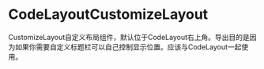 # CodeLayoutCustomizeLayout

CustomizeLayout自定义布局组件，默认位于CodeLayout右上角。导出目的是因为如果你需要自定义标题栏可以自己控制显示位置。应该与CodeLayout一起使用。
